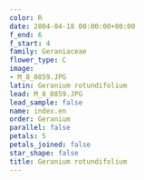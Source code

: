 ```yaml
---
color: R
date: 2004-04-18 00:00:00+00:00
f_end: 6
f_start: 4
family: Geraniaceae
flower_type: C
image:
- M_8_0859.JPG
latin: Geranium rotundifolium
lead: M_8_0859.JPG
lead_sample: false
name: index.en
order: Geranium
parallel: false
petals: 5
petals_joined: false
star_shape: false
title: Geranium rotundifolium
---
```

